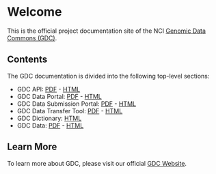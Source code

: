 # Welcome

This is the official project documentation site of the NCI [Genomic Data Commons (GDC)](https://gdc.cancer.gov).

## Contents

The GDC documentation is divided into the following top-level sections:

* GDC API: [PDF](API/PDF/API_UG.pdf) - [HTML](API/Users_Guide/Getting_Started.md)
* GDC Data Portal: [PDF](Data_Portal/PDF/Data_Portal_UG.pdf) - [HTML](Data_Portal/Users_Guide/Getting_Started.md)
* GDC Data Submission Portal: [PDF](Data_Submission_Portal/PDF/Data_Submission_Portal_UG.pdf) - [HTML](Data_Submission_Portal/Users_Guide/Getting_Started.md)
* GDC Data Transfer Tool: [PDF](Data_Transfer_Tool/PDF/Data_Transfer_Tool_UG.pdf) - [HTML](Data_Transfer_Tool/Users_Guide/Getting_Started.md)
* GDC Dictionary: [HTML](Data_Dictionary/index.md)
* GDC Data: [PDF](Data/PDF/Data_UG.pdf) - [HTML](Data/File_Formats/VCF_Format.md)

## Learn More

To learn more about GDC, please visit our official [GDC Website](https://gdc.cancer.gov).
